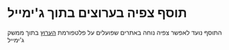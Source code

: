 # תוסף צפיה בערוצים בתוך ג'ימייל

התוסף נועד לאפשר צפיה נוחה באתרים שפועלים על פלטפורמת [הערוץ](https://github.com/NetFree-Community/TheChannel) בתוך ממשק ג'ימייל
